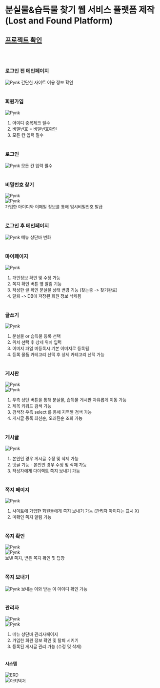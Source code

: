 # 분실물&습득물 찾기 웹 서비스 플랫폼 제작<br>(Lost and Found Platform)


## [프로젝트 확인](https://khr316.tistory.com/entry/KEPCO-luckyPYNK-sprint)
<br><br>



### 로그인 전 메인페이지
![Pynk](https://raw.githubusercontent.com/khr316/lost-find/main/웹사이트/pynk_main.jpeg)
간단한 사이트 이용 정보 확인
<br><br>

### 회원가입
![Pynk](https://raw.githubusercontent.com/khr316/lost-find/main/웹사이트/pynk_회원가입.jpeg)
1. 아이디 중복체크 필수
2. 비밀번호 = 비밀번호확인
3. 모든 칸 입력 필수
<br><br>

### 로그인
![Pynk](https://raw.githubusercontent.com/khr316/lost-find/main/웹사이트/pynk_로그인.jpeg)
모든 칸 입력 필수
<br><br>

### 비밀번호 찾기
![Pynk](https://raw.githubusercontent.com/khr316/lost-find/main/웹사이트/pynk_비번찾기.jpeg)<br>
![Pynk](https://raw.githubusercontent.com/khr316/lost-find/main/웹사이트/pynk_메일.PNG)<br>
가입한 아이디와 이메일 정보를 통해 임시비밀번호 발급
<br><br>

### 로그인 후 메인페이지
![Pynk](https://raw.githubusercontent.com/khr316/lost-find/main/웹사이트/pynk_main로그인.jpeg)
메뉴 상단바 변화
<br><br>

### 마이페이지
![Pynk](https://raw.githubusercontent.com/khr316/lost-find/main/웹사이트/pynk_마이페이지.jpeg)
1. 개인정보 확인 및 수정 가능
2. 쪽지 확인 버튼 옆 알림 기능
3. 작성한 글 확인
   분실물 상태 변경 기능 (찾는중 -> 찾기완료)
4. 탈퇴 -> DB에 저장된 회원 정보 삭제됨
<br><br>

### 글쓰기
![Pynk](https://raw.githubusercontent.com/khr316/lost-find/main/웹사이트/pynk_글쓰기.jpeg)
1. 분실물 or 습득물 등록 선택
2. 위치 선택 후 상세 위치 입력
3. 이미지 파일 미등록시 기본 이미지로 등록됨
4. 등록 물품 카테고리 선택 후 상세 카테고리 선택 가능
<br><br>

### 게시판
![Pynk](https://raw.githubusercontent.com/khr316/lost-find/main/웹사이트/pynk_게시판1.jpeg)<br>
![Pynk](https://raw.githubusercontent.com/khr316/lost-find/main/웹사이트/pynk_게시판2.jpeg)<br>
1. 우측 상단 버튼을 통해 분실물, 습득물 게시판 자유롭게 이동 가능
2. 제목 키워드 검색 기능
3. 검색창 우측 select 를 통해 지역별 검색 가능
4. 게시글 등록 최신순, 오래된순 조회 가능
<br><br>

### 게시글
![Pynk](https://raw.githubusercontent.com/khr316/lost-find/main/웹사이트/pynk_게시글.jpeg)
1. 본인인 경우 게시글 수정 및 삭제 가능
2. 댓글 기능 - 본인인 경우 수정 및 삭제 가능
3. 작성자에게 다이렉트 쪽지 보내기 가능
<br><br>

### 쪽지 페이지
![Pynk](https://raw.githubusercontent.com/khr316/lost-find/main/웹사이트/pynk_쪽지2.jpeg)
1. 사이트에 가입한 회원들에게 쪽지 보내기 가능 (관리자 아이디는 표시 X)
2. 미확인 쪽지 알림 기능
<br><br>

### 쪽지 확인
![Pynk](https://raw.githubusercontent.com/khr316/lost-find/main/웹사이트/pynk_쪽지확인.jpeg)<br>
![Pynk](https://raw.githubusercontent.com/khr316/lost-find/main/웹사이트/pynk_쪽지확인2.jpeg)<br>
보낸 쪽지, 받은 쪽지 확인 및 답장
<br><br>

### 쪽지 보내기
![Pynk](https://raw.githubusercontent.com/khr316/lost-find/main/웹사이트/pynk_쪽지답장.jpeg)
보내는 이와 받는 이 아이디 확인 가능
<br><br>

### 관리자
![Pynk](https://raw.githubusercontent.com/khr316/lost-find/main/웹사이트/pynk_main관리자.jpeg)<br>
![Pynk](https://raw.githubusercontent.com/khr316/lost-find/main/웹사이트/pynk_관리자페이지.jpeg)<br>
1. 메뉴 상단바 관리자페이지
2. 가입한 회원 정보 확인 및 탈퇴 시키기
3. 등록된 게시글 관리 가능 (수정 및 삭제)
<br><br>


#### 시스템
![ERD](https://raw.githubusercontent.com/khr316/lost-find/main/데이터베이스설계.png)<br>
![아키텍처](https://raw.githubusercontent.com/khr316/lost-find/main/시스템구조.jpeg)<br>
